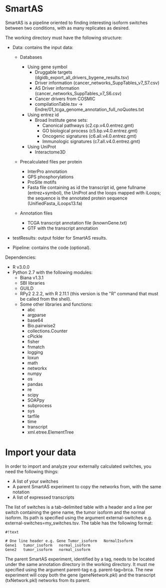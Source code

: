 SmartAS
=======

SmartAS is a pipeline oriented to finding interesting isoform switches between two conditions, with as many replicates as desired.

The working directory must have the following structure:

* Data: contains the input data:
	* Databases
		* Using gene symbol
			* Druggable targets (dgidb_export_all_drivers_bygene_results.tsv)
			* Driver information (cancer_networks_SuppTables_v7_S7.csv)
			* AS Driver information (cancer_networks_SuppTables_v7_S6.csv)
			* Cancer drivers from COSMIC
			* compilationTable.tsv -> Endre/01_tcga_genome_annotation_full_noQuotes.txt
		* Using entrez id
			* Broad Institute gene sets:
				* Canonical pathways (c2.cp.v4.0.entrez.gmt)
				* GO biological process (c5.bp.v4.0.entrez.gmt)
				* Oncogenic signatures (c6.all.v4.0.entrez.gmt)
				* Immunologic signatures (c7.all.v4.0.entrez.gmt)
		* Using UniProt
			* Interactome3D

	* Precalculated files per protein
		* InterPro annotation
		* GPS phosphorylations
		* ProSite motifs
		* Fasta file containing as id the transcript id, gene fullname (entrez+symbol), the UniProt and the loops mapped with iLoops; the sequence is the annotated protein sequence (UnifiedFasta_iLoops13.fa)

	* Annotation files
		* TCGA transcript annotation file (knownGene.txt)
		* GTF with the transcript annotation

* testResults: output folder for SmartAS results.
* Pipeline: contains the code (optional).

Dependencies:

* R v3.0.0
* Python 2.7 with the following modules:
	* Biana v1.3.1
	* SBI libraries
	* GUILD
	* RPy2 2.2.2, with R 2.11.1 (this version is the "R" command that must be called from the shell).
	* Some other libraries and functions:
		* abc
		* argparse
		* base64
		* Bio.pairwise2
		* collections.Counter
		* cPickle
		* fisher
		* fnmatch
		* logging
		* loxun
		* math
		* networkx
		* numpy
		* os
		* pandas
		* re
		* scipy
		* SOAPpy
		* subprocess
		* sys
		* tarfile
		* time
		* transcript
		* xml.etree.ElementTree

# Import your data #
In order to import and analyze your externally calculated switches, you need the following things:

* A list of your switches
* A parent SmartAS experiment to copy the networks from, with the same notation
* A list of expressed transcripts

The list of switches is a tab-delimited table with a header and a line per switch containing the gene name, the tumor isoform and the normal isoform. Its path is specified using the argument external-switches e.g. external-switches=my_switches.tsv. The table has the following format:

```
#!text

# One line header e.g. Gene	Tumor_isoform	NormalIsoform
Gene1	tumor_isoform	normal_isoform
Gene2	tumor_isoform	normal_isoform

```
The parent SmartAS experiment, identified by a tag, needs to be located under the same annotation directory in the working directory. It must me specified using the argument parent-tag e.g. parent-tag=brca. The new experiment will copy both the gene (geneNetwork.pkl) and the transcript (txNetwork.pkl) networks from its parent.